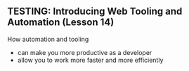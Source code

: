 ## TESTING: Introducing Web Tooling and Automation (Lesson 14)

How automation and tooling 
- can make you more productive as a developer
- allow you to work more faster and more efficiently


